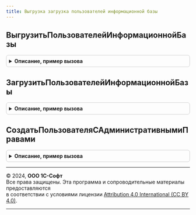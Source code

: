 ```yaml
---
title: Выгрузка загрузка пользователей информационной базы
---
```



## ВыгрузитьПользователейИнформационнойБазы
<details style="margin: 1em 0; padding: 0.5em; border: 1px solid #ccc; border-radius: 6px;">

<summary style="font-weight: bold; cursor: pointer;">Описание, пример вызова</summary>

```bsl

Процедура ВыгрузитьПользователейИнформационнойБазы(Контейнер) Экспорт
```

Пример вызова
```bsl
ВыгрузкаЗагрузкаПользователейИнформационнойБазы.ВыгрузитьПользователейИнформационнойБазы(Контейнер) 
```
</details>

## ЗагрузитьПользователейИнформационнойБазы
<details style="margin: 1em 0; padding: 0.5em; border: 1px solid #ccc; border-radius: 6px;">

<summary style="font-weight: bold; cursor: pointer;">Описание, пример вызова</summary>

```bsl

Процедура ЗагрузитьПользователейИнформационнойБазы(Контейнер) Экспорт
```

Пример вызова
```bsl
ВыгрузкаЗагрузкаПользователейИнформационнойБазы.ЗагрузитьПользователейИнформационнойБазы(Контейнер) 
```
</details>

## СоздатьПользователяСАдминистративнымиПравами
<details style="margin: 1em 0; padding: 0.5em; border: 1px solid #ccc; border-radius: 6px;">

<summary style="font-weight: bold; cursor: pointer;">Описание, пример вызова</summary>

```bsl

Процедура СоздатьПользователяСАдминистративнымиПравами() Экспорт
```

Пример вызова
```bsl
ВыгрузкаЗагрузкаПользователейИнформационнойБазы.СоздатьПользователяСАдминистративнымиПравами());
```
</details>

---

© 2024, **ООО 1С-Софт**  
Все права защищены. Эта программа и сопроводительные материалы предоставляются  
в соответствии с условиями лицензии [Attribution 4.0 International (CC BY 4.0)](https://creativecommons.org/licenses/by/4.0/legalcode).

---
